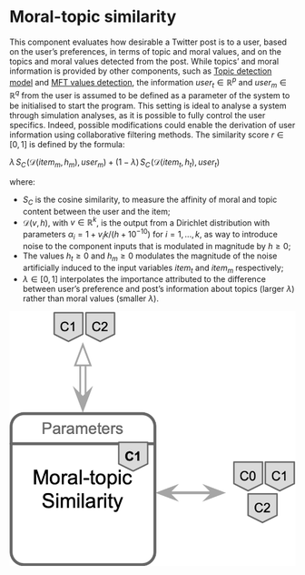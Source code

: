 # Moral-topic similarity

This component evaluates how desirable a Twitter post is to a user, based
on the user’s preferences, in terms of topic and moral values, and on the topics
and moral values detected from the post.
While topics’ and moral information is provided by other components, such
as [Topic detection model](/docs/components/C0/topic_detection_model)
and [MFT values detection](/docs/components/C2/mft_values_detection),
the information $user_t \in \mathbb{R}^p$ and $user_m \in \mathbb{R}^q$ 
from the user is assumed to be defined as a parameter of the system to be
initialised to start the program. This setting is ideal to analyse a system
through simulation analyses, as it is possible to fully control the user specifics.
Indeed, possible modifications could enable the derivation of user information
using collaborative filtering methods. The similarity score $r \in [0,1]$ is defined
by the formula:

$\lambda \, S_C\! \left( \mathcal{D}(item_m, h_m), user_m \right) + (1-\lambda) \, S_C\! \left( \mathcal{D}(item_t, h_t), user_t \right)$

where:

 * $S_C$ is the cosine similarity, to measure the affinity of moral and
 topic content between the user and the item;
 * $\mathcal{D}(v, h)$, with $v \in \mathbb{R}^k$, is the output from a Dirichlet
 distribution with parameters $\alpha_i = 1+v_i k / (h+10^{-10})$ for $i=1,...,k$, 
 as way to introduce noise to the component inputs that is modulated in magnitude 
 by $h \geq 0$;
 * The values $h_t \geq 0$ and $h_m \geq 0$ modulates the magnitude of
 the noise artificially induced to the input variables $item_t$ and $item_m$
 respectively;
 * $\lambda \in [0,1]$ interpolates the importance attributed to the difference
 between user’s preference and post’s information about topics (larger $\lambda$)
 rather than moral values (smaller $\lambda$).

 
 ![The Moral-topic similarity component](/img/components/c1/moral_topic_similarity.png) 